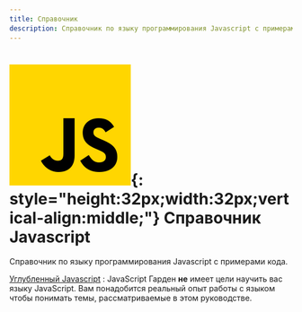 ```yaml
---
title: Справочник
description: Справочник по языку программирования Javascript с примерами кода
---
```


# ![Javascript](../js.svg){: style="height:32px;width:32px;vertical-align:middle;"} Справочник Javascript

Справочник по языку программирования Javascript с примерами кода.

[Углубленный Javascript](/js/garden/index.md)
: JavaScript Гарден **не** имеет цели научить вас языку JavaScript. Вам понадобится реальный опыт работы с языком чтобы понимать темы, рассматриваемые в этом руководстве.
